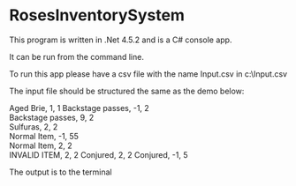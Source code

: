 # RosesInventorySystem

This program is written in .Net 4.5.2 and is a C# console app.

It can be run from the command line.

To run this app please have a csv file with the name Input.csv in c:\Input.csv

The input file should be structured the same as the demo below:

Aged Brie, 1, 1 
Backstage passes, -1, 2  
Backstage passes, 9, 2  
Sulfuras, 2, 2  
Normal Item, -1, 55  
Normal Item, 2, 2  
INVALID ITEM, 2, 2 
Conjured, 2, 2 
Conjured, -1, 5 

The output is to the terminal

